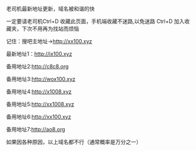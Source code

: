 老司机最新地址更新，域名被和谐的快

一定要请老司机Ctrl+D 收藏此页面，手机端收藏不迷路,以免迷路
Ctrl+D 加入收藏夹，下次不用再为找站而烦恼

记住：搜吧主地址->http://xx100.xyz

最新地址1：http://ix100.xyz

备用地址2:http://c8c8.org

备用地址3:http://wox100.xyz

备用地址4:http://x1008.xyz

备用地址5:http://xx1008.xyz

备用地址6:http://xx100.xyz

备用地址7:http://ao8.org

如果因各种原因，以上域名都不行（通常概率是万分之一） 

